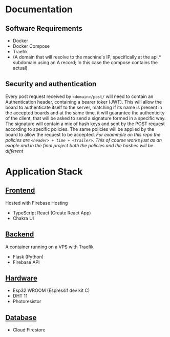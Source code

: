 # Documentation
## Software Requirements
- Docker
- Docker Compose
- Traefik
- (A domain that will resolve to the machine's IP, specifically at the api.* subdomain using an A record; In this case the compose contains the actual)
## Security and authentication
Every post request received by  `<domain>/post/` will need to contain an Authentication header, containing a bearer toker (JWT).
This will allow the board to authenticate itself to the server, matching if its name is present in the accepted boards and at the same time, it will guarantee the authenticity of the client, that will be asked to send a signature formed in a specific way.
The signature will contain a mix of hash keys and sent by the POST request according to specific policies.
The same policies will be applied by the board to allow the request to be accepted.
*For exammple on this repo the policies are  `<header> + time + <trailer>`. This of course works just as an exaple and in the final project both the policies and the hashes will be different*
# Application Stack
## [Frontend](https://github.com/ThaTeo/scudo-reloaded-frontend)
Hosted with Firebase Hosting
- TypeScript React (Create React App)
- Chakra UI
## [Backend](https://github.com/ThaTeo/esp-backend)
A container running on a VPS with Traefik  
- Flask (Python)
- Firebase API
## [Hardware](https://github.com/ThaTeo/esp-script)
- Esp32 WROOM (Espressif dev kit C)
- DHT 11
- Photoresistor
## [Database](https://firebase.google.com/docs/firestore)
- Cloud Firestore
